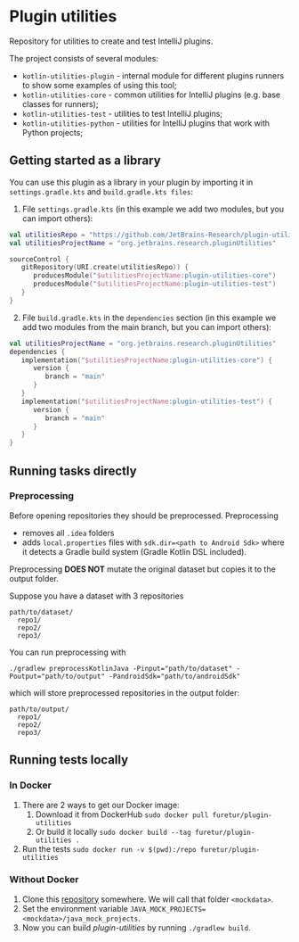 #  Plugin utilities

Repository for utilities to create and test IntelliJ plugins.

The project consists of several modules:

- `kotlin-utilities-plugin` - internal module for different plugins runners to show some examples of using this tool;
- `kotlin-utilities-core` - common utilities for IntelliJ plugins (e.g. base classes for runners);
- `kotlin-utilities-test` - utilities to test IntelliJ plugins;
- `kotlin-utilities-python` - utilities for IntelliJ plugins that work with Python projects;

## Getting started as a library

You can use this plugin as a library in your plugin by importing it in `settings.gradle.kts` and `build.gradle.kts files`:

1. File `settings.gradle.kts` (in this example we add two modules, but you can import others):

```kotlin
val utilitiesRepo = "https://github.com/JetBrains-Research/plugin-utilities.git"
val utilitiesProjectName = "org.jetbrains.research.pluginUtilities"

sourceControl {
   gitRepository(URI.create(utilitiesRepo)) {
      producesModule("$utilitiesProjectName:plugin-utilities-core")
      producesModule("$utilitiesProjectName:plugin-utilities-test")
   }
}
```

2. File `build.gradle.kts` in the `dependencies` section 
   (in this example we add two modules from the main branch, but you can import others):

```kotlin
val utilitiesProjectName = "org.jetbrains.research.pluginUtilities"
dependencies {
   implementation("$utilitiesProjectName:plugin-utilities-core") {
      version {
         branch = "main"
      }
   }
   implementation("$utilitiesProjectName:plugin-utilities-test") {
      version {
         branch = "main"
      }
   }
}
```

## Running tasks directly

### Preprocessing

Before opening repositories they should be preprocessed. Preprocessing
* removes all `.idea` folders
* adds `local.properties` files with `sdk.dir=<path to Android Sdk>` where it detects a Gradle build system (Gradle Kotlin DSL included).

Preprocessing **DOES NOT** mutate the original dataset but copies it to the output folder.

Suppose you have a dataset with 3 repositories

```
path/to/dataset/
  repo1/
  repo2/
  repo3/
```

You can run preprocessing with 
```shell
./gradlew preprocessKotlinJava -Pinput="path/to/dataset" -Poutput="path/to/output" -PandroidSdk="path/to/androidSdk"
```

which will store preprocessed repositories in the output folder:


```
path/to/output/
  repo1/
  repo2/
  repo3/
```

## Running tests locally

### In Docker

1. There are 2 ways to get our Docker image:
   1. Download it from DockerHub `sudo docker pull furetur/plugin-utilities`
   2. Or build it locally `sudo docker build --tag furetur/plugin-utilities .`
3. Run the tests `sudo docker run -v $(pwd):/repo furetur/plugin-utilities`

### Without Docker

1. Clone this [repository](https://github.com/JetBrains-Research/plugin-utilies-mock-data) somewhere. We will call that folder `<mockdata>`. 
2. Set the environment variable `JAVA_MOCK_PROJECTS=<mockdata>/java_mock_projects`.
3. Now you can build _plugin-utilities_ by running `./gradlew build`. 
